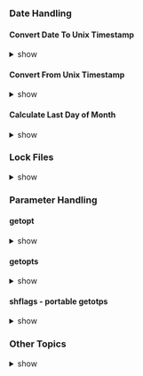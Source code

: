 ### Date Handling

#### Convert Date To Unix Timestamp

<details><summary>show</summary>
<p>

    date -d "$date" +%s

Note that this only works for American style dates. European
"25.06.2014" like dates are not supported. The simple solution is to
convert them first to "2014-06-25" for example with

    sed 's/\([0-9]*\)\.\([0-9]*\)\.([0-9]*\)/\3-\2-\1/'

</p>
</details>

#### Convert From Unix Timestamp

<details><summary>show</summary>
<p>


    date -d "1970-01-01 1234567890 sec GMT"

</p>
</details>

#### Calculate Last Day of Month

<details><summary>show</summary>
<p>


Found
[here](http://delicious.com/redirect?url=http%3A//www.unix.com/shell-programming-scripting/21877-how-get-month-last-date-unix.html):

    cal $(date "+%M %y") | grep -v ^$ | tail -1 | sed 's/^.* \([0-9]*\)$/\1/'

</p>
</details>

### Lock Files

<details><summary>show</summary>
<p>

Using "flock":

    flock /tmp/myapp.lock <some command>
    flock -w 10 /tmp/myapp.lock <some command>

Using "lockfile-\*" commands:

    lockfile-create /tmp/myapp.lock
    lockfile-touch  /tmp/myapp.lock
    lockfile-remove /tmp/myapp.lock

</p>
</details>

### Parameter Handling

#### getopt

<details><summary>show</summary>
<p>

getopt is a standalone command, supporting GNU style long parameters and
parameters mixed with options and can be used like this

    PARAMS=`getopt -o a::bc: --long arga::,argb,argc: -n 'myscript.sh' -- "$@"`
    eval set -- "$PARAMS"

    while true ; do
        case "$1" in
            -a|--arga)
                case "$2" in
                    "") ARG_A='some default value' ; shift 2 ;;
                    *) ARG_A=$2 ; shift 2 ;;
                esac ;;
            -b|--argb) ARG_B=1 ; shift ;;
            -c|--argc)
                case "$2" in
                    "") shift 2 ;;
                    *) ARG_C=$2 ; shift 2 ;;
                esac ;;
            --) shift ; break ;;
            *) echo "Unknown option!" ; exit 1 ;;
        esac
    done

</p>
</details>

#### getopts

<details><summary>show</summary>
<p>

getopts is shell-builtin

    while getopts ":ap:" opt; do
      case $opt in
        a)
          echo "Option -a ist set"
          ;;
        p)
          echo "Parameter -p is given with value '$OPTARG'"
          ;;
        \?)
          echo "Unknown option: -$OPTARG"
          ;;
      esac
    done

</p>
</details>

#### shflags - portable getotps

<details><summary>show</summary>
<p>

If you ever need to port between different Unix derivates use
[shflags](https://code.google.com/p/shflags/) a Google library providing
standard parameter handling. Example:

    source shflags

    DEFINE_string 'value' '0' 'an example value to pass with default value "0"' 'v'

    FLAGS "$@" || exit $?
    eval set -- "${FLAGS_ARGV}"

    echo "${FLAGS_value}!"

</p>
</details>

### Other Topics

<details><summary>show</summary>
<p>

-   [Shell Linting](https://github.com/koalaman/shellcheck)
-   [Mail Attachments](http://www.panix.com/%7Ekylet/unix-att.html):
    Dozens of variants to send mail attachments using Unix tools.
-   [tail -f until
    removed](http://lzone.de/follow+file+with+tail+until+removed): When
    you want to tail a file until it gets removed

        tail --follow=name myfile

-   [join - DB-like joining of CSV files](/how+to+join+CSV+Files):

        join -o1.2,2.3 -t ";" -1 1 -2 2 employee.csv tasks.csv

    (Note: works only on CSVs without quotes or multi-line strings)

-   [awk-based CSV
    Parser](https://github.com/geoffroy-aubry/awk-csv-parser)
-   list all commands:

        compgen -c |sort -u

-   Check for interactive terminal: Run "tty" in silent mode and check
    the exit code

        tty -s

-   [ANSI color matrix](/node/23)
-   Sorting column: Use the -k switch of "sort" to sort lines by a
    column. E.g.

        cat access.log | sort -k 1

-   [watch](http://www.commandlinefu.com/commands/tagged/583/watch):
    wait for file/directory changes and run a command

        watch -d ls -l

-   [Unbuffer
    Output](http://unix.stackexchange.com/questions/25372/turn-off-buffering-in-pipe):

        stdbuf -i0 -o0 -e0 <some command>  # Best solution

        unbuffer <some command>     # Wrapper script from expect

-   [Apply ulimit change in /etc/security/limits.conf
    immediately](/apply+limits+immediately)
-   [ulimit check list](/Debian+Ubuntu+ulimit+Check+List)
-   [ulimit change Apache limits](/Ubuntu+Apache+and+ulimit)
-   [ulimit Nagios Check
    Plugin](/Nagios%20Check%20Plugin%20for%20nofile%20Limit)
-   dos2unix with vi:

        :%s/^V^M//g

-   Resolving any file path to absolute path

        readlink -e <file path>

    or use

        pwd -P

-   Timeouts in shell:

        timeout <nr seconds> <cmd>

-   Convert encodings (HTTP URI encoding, HTML entity encoding...)

        recode ascii..html
        recode html..ascii

</p>
</details>
